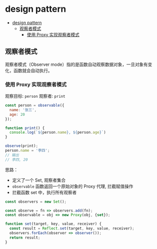 # design pattern

- [design pattern](#design-pattern)
  - [观察者模式](#观察者模式)
    - [使用 Proxy 实现观察者模式](#使用-proxy-实现观察者模式)

## 观察者模式

观察者模式（Observer mode）指的是函数自动观察数据对象，一旦对象有变化，函数就会自动执行。

### 使用 Proxy 实现观察者模式

观察目标: `person`
观察者: `print`

```js
const person = observable({
  name: '张三',
  age: 20
});

function print() {
  console.log(`${person.name}, ${person.age}`)
}

observe(print);
person.name = '李四';
// 输出
// 李四, 20
```

思路：

- 定义了一个 Set, 观察者集合
- `observable` 函数返回一个原始对象的 Proxy 代理, 拦截赋值操作
- 拦截函数 set 中，执行所有观察者

```js
const observers = new Set();

const observe = fn => observers.add(fn);
const observable = obj => new Proxy(obj, {set});

function set(target, key, value, receiver) {
  const result = Reflect.set(target, key, value, receiver);
  observers.forEach(observer => observer());
  return result;
}
```
